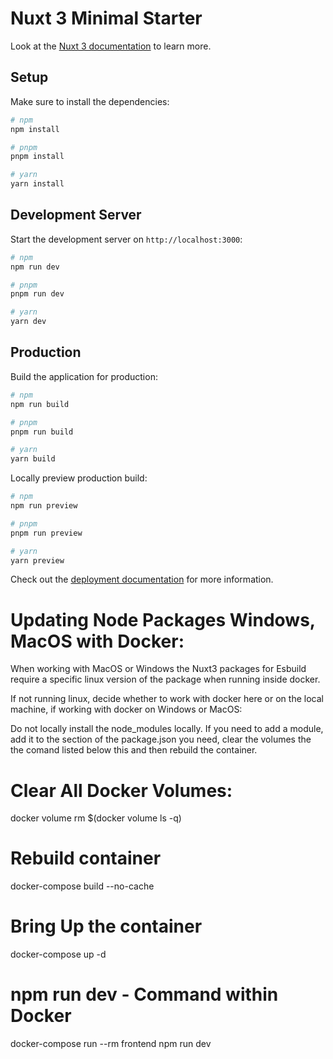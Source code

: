 # Nuxt 3 Minimal Starter

Look at the [Nuxt 3 documentation](https://nuxt.com/docs/getting-started/introduction) to learn more.

## Setup

Make sure to install the dependencies:

```bash
# npm
npm install

# pnpm
pnpm install

# yarn
yarn install
```

## Development Server

Start the development server on `http://localhost:3000`:

```bash
# npm
npm run dev

# pnpm
pnpm run dev

# yarn
yarn dev
```

## Production

Build the application for production:

```bash
# npm
npm run build

# pnpm
pnpm run build

# yarn
yarn build
```

Locally preview production build:

```bash
# npm
npm run preview

# pnpm
pnpm run preview

# yarn
yarn preview
```

Check out the [deployment documentation](https://nuxt.com/docs/getting-started/deployment) for more information.


# Updating Node Packages Windows, MacOS with Docker:
When working with MacOS or Windows the Nuxt3 packages for Esbuild require a specific linux version of the package when running inside docker.

If not running linux, decide whether to work with docker here or on the local machine, if working with docker on Windows or MacOS:

Do not locally install the node_modules locally. If you need to add a module, add it to the section of the package.json you need, clear the volumes the the comand listed below this and then rebuild the container.

# Clear All Docker Volumes:
docker volume rm $(docker volume ls -q)

# Rebuild container
docker-compose build --no-cache

# Bring Up the container
docker-compose up -d

# npm run dev - Command within Docker
docker-compose run --rm frontend npm run dev


